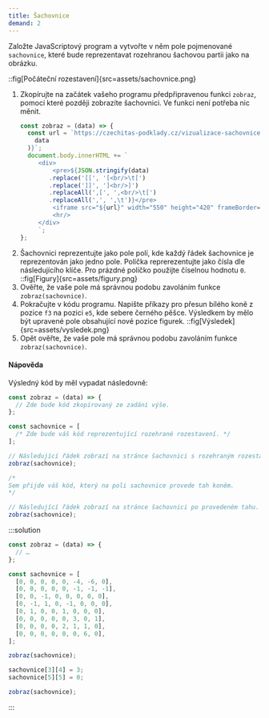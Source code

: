 ```yaml
---
title: Šachovnice
demand: 2
---
```


Založte JavaScriptový program a vytvořte v něm pole pojmenované `sachovnice`, které bude reprezentavat rozehranou šachovou partii jako na obrázku.

::fig[Počáteční rozestavení]{src=assets/sachovnice.png}

1. Zkopírujte na začátek vašeho programu předpřipravenou funkci `zobraz`, pomocí které později zobrazíte šachovnici. Ve funkci není potřeba nic měnit.
   ```js
   const zobraz = (data) => {
     const url = `https://czechitas-podklady.cz/vizualizace-sachovnice/?s=${JSON.stringify(
       data
     )}`;
     document.body.innerHTML += `
   		<div>
   			<pre>${JSON.stringify(data)
           .replace('[[', '[<br/>\t[')
           .replace(']]', ']<br/>]')
           .replaceAll(',[', ',<br/>\t[')
           .replaceAll(',', ',\t')}</pre>
   			<iframe src="${url}" width="550" height="420" frameBorder="0"></iframe>
   			<hr/>
   		</div>
   		`;
   };
   ```
1. Šachovnici reprezentujte jako pole polí, kde každý řádek šachovnice je reprezentován jako jedno pole. Políčka reprerezentujte jako čísla dle následujícího klíče. Pro prázdné políčko použijte číselnou hodnotu `0`.
   ::fig[Figury]{src=assets/figury.png}
1. Ověřte, že vaše pole má správnou podobu zavoláním funkce `zobraz(sachovnice)`.
1. Pokračujte v kódu programu. Napište příkazy pro přesun bílého koně z pozice `f3` na pozici `e5`, kde sebere černého pěšce. Výsledkem by mělo být upravené pole obsahující nové pozice figurek.
   ::fig[Výsledek]{src=assets/vysledek.png}
1. Opět ověřte, že vaše pole má správnou podobu zavoláním funkce `zobraz(sachovnice)`.

#### Nápověda

Výsledný kód by měl vypadat následovně:

```js
const zobraz = (data) => {
  // Zde bude kód zkopírovaný ze zadání výše.
};

const sachovnice = [
  /* Zde bude váš kód reprezentující rozehrané rozestavení. */
];

// Následující řádek zobrazí na stránce šachovnici s rozehraným rozestavení.
zobraz(sachovnice);

/*
Sem přijde váš kód, který na poli sachovnice provede tah koněm.
*/

// Následující řádek zobrazí na stránce šachovnici po provedeném tahu.
zobraz(sachovnice);
```

:::solution

```js
const zobraz = (data) => {
  // …
};

const sachovnice = [
  [0, 0, 0, 0, 0, -4, -6, 0],
  [0, 0, 0, 0, 0, -1, -1, -1],
  [0, 0, -1, 0, 0, 0, 0, 0],
  [0, -1, 1, 0, -1, 0, 0, 0],
  [0, 1, 0, 0, 1, 0, 0, 0],
  [0, 0, 0, 0, 0, 3, 0, 1],
  [0, 0, 0, 0, 2, 1, 1, 0],
  [0, 0, 0, 0, 0, 0, 6, 0],
];

zobraz(sachovnice);

sachovnice[3][4] = 3;
sachovnice[5][5] = 0;

zobraz(sachovnice);
```

:::

